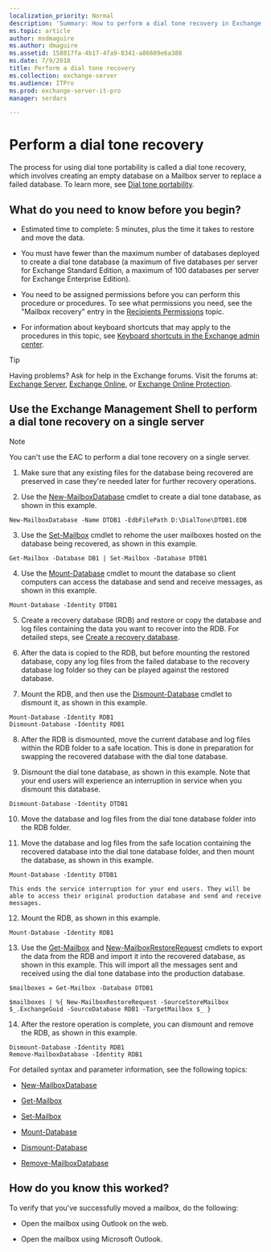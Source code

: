```yaml
---
localization_priority: Normal
description: 'Summary: How to perform a dial tone recovery in Exchange 2016 and Exchange 2019.'
ms.topic: article
author: msdmaguire
ms.author: dmaguire
ms.assetid: 158817fa-4b17-4fa9-8341-a86609e6a388
ms.date: 7/9/2018
title: Perform a dial tone recovery
ms.collection: exchange-server
ms.audience: ITPro
ms.prod: exchange-server-it-pro
manager: serdars

---
```


# Perform a dial tone recovery

The process for using dial tone portability is called a dial tone recovery, which involves creating an empty database on a Mailbox server to replace a failed database. To learn more, see [Dial tone portability](dial-tone-portability.md).
  
## What do you need to know before you begin?

- Estimated time to complete: 5 minutes, plus the time it takes to restore and move the data.
    
- You must have fewer than the maximum number of databases deployed to create a dial tone database (a maximum of five databases per server for Exchange Standard Edition, a maximum of 100 databases per server for Exchange Enterprise Edition).
    
- You need to be assigned permissions before you can perform this procedure or procedures. To see what permissions you need, see the "Mailbox recovery" entry in the [Recipients Permissions](../../permissions/feature-permissions/recipient-permissions.md) topic.
    
- For information about keyboard shortcuts that may apply to the procedures in this topic, see [Keyboard shortcuts in the Exchange admin center](../../about-documentation/exchange-admin-center-keyboard-shortcuts.md).
    
> [!TIP]
> Having problems? Ask for help in the Exchange forums. Visit the forums at: [Exchange Server](https://go.microsoft.com/fwlink/p/?linkId=60612), [Exchange Online](https://go.microsoft.com/fwlink/p/?linkId=267542), or [Exchange Online Protection](https://go.microsoft.com/fwlink/p/?linkId=285351).
  
## Use the Exchange Management Shell to perform a dial tone recovery on a single server

> [!NOTE]
> You can't use the EAC to perform a dial tone recovery on a single server.
  
1. Make sure that any existing files for the database being recovered are preserved in case they're needed later for further recovery operations.
    
2. Use the [New-MailboxDatabase](http://technet.microsoft.com/library/5008090b-e776-4ff6-807c-208e00f4daab.aspx) cmdlet to create a dial tone database, as shown in this example.
    
  ```
  New-MailboxDatabase -Name DTDB1 -EdbFilePath D:\DialTone\DTDB1.EDB
  ```

3. Use the [Set-Mailbox](http://technet.microsoft.com/library/a0d413b9-d949-4df6-ba96-ac0906dedae2.aspx) cmdlet to rehome the user mailboxes hosted on the database being recovered, as shown in this example.
    
  ```
  Get-Mailbox -Database DB1 | Set-Mailbox -Database DTDB1
  ```

4. Use the [Mount-Database](http://technet.microsoft.com/library/76a57f6a-a6c6-4c65-abf8-190522d47037.aspx) cmdlet to mount the database so client computers can access the database and send and receive messages, as shown in this example.
    
  ```
  Mount-Database -Identity DTDB1
  ```

5. Create a recovery database (RDB) and restore or copy the database and log files containing the data you want to recover into the RDB. For detailed steps, see [Create a recovery database](create-recovery-dbs.md).
    
6. After the data is copied to the RDB, but before mounting the restored database, copy any log files from the failed database to the recovery database log folder so they can be played against the restored database.
    
7. Mount the RDB, and then use the [Dismount-Database](http://technet.microsoft.com/library/e261955b-a9f0-4d87-bf56-f9e67ea5ba3f.aspx) cmdlet to dismount it, as shown in this example.
    
  ```
  Mount-Database -Identity RDB1
  Dismount-Database -Identity RDB1
  ```

8. After the RDB is dismounted, move the current database and log files within the RDB folder to a safe location. This is done in preparation for swapping the recovered database with the dial tone database.
    
9. Dismount the dial tone database, as shown in this example. Note that your end users will experience an interruption in service when you dismount this database.
    
  ```
  Dismount-Database -Identity DTDB1
  ```

10. Move the database and log files from the dial tone database folder into the RDB folder.
    
11. Move the database and log files from the safe location containing the recovered database into the dial tone database folder, and then mount the database, as shown in this example.
    
  ```
  Mount-Database -Identity DTDB1
  ```

    This ends the service interruption for your end users. They will be able to access their original production database and send and receive messages.
    
12. Mount the RDB, as shown in this example.
    
  ```
  Mount-Database -Identity RDB1
  ```

13. Use the [Get-Mailbox](http://technet.microsoft.com/library/8a5a6eb9-4a75-47f9-ae3b-a3ba251cf9a8.aspx) and [New-MailboxRestoreRequest](http://technet.microsoft.com/library/0b67defd-3c6c-4470-acfa-7f22a6c1d2bd.aspx) cmdlets to export the data from the RDB and import it into the recovered database, as shown in this example. This will import all the messages sent and received using the dial tone database into the production database.
    
  ```
  $mailboxes = Get-Mailbox -Database DTDB1
  ```

  ```
  $mailboxes | %{ New-MailboxRestoreRequest -SourceStoreMailbox $_.ExchangeGuid -SourceDatabase RDB1 -TargetMailbox $_ }
  ```

14. After the restore operation is complete, you can dismount and remove the RDB, as shown in this example.
    
  ```
  Dismount-Database -Identity RDB1
  Remove-MailboxDatabase -Identity RDB1
  ```

For detailed syntax and parameter information, see the following topics:
  
- [New-MailboxDatabase](http://technet.microsoft.com/library/5008090b-e776-4ff6-807c-208e00f4daab.aspx)
    
- [Get-Mailbox](http://technet.microsoft.com/library/8a5a6eb9-4a75-47f9-ae3b-a3ba251cf9a8.aspx)
    
- [Set-Mailbox](http://technet.microsoft.com/library/a0d413b9-d949-4df6-ba96-ac0906dedae2.aspx)
    
- [Mount-Database](http://technet.microsoft.com/library/76a57f6a-a6c6-4c65-abf8-190522d47037.aspx)
    
- [Dismount-Database](http://technet.microsoft.com/library/e261955b-a9f0-4d87-bf56-f9e67ea5ba3f.aspx)
    
- [Remove-MailboxDatabase](http://technet.microsoft.com/library/4d07d736-1dd7-43af-9f54-37d7c648572e.aspx)
    
## How do you know this worked?

To verify that you've successfully moved a mailbox, do the following:
  
- Open the mailbox using Outlook on the web.
    
- Open the mailbox using Microsoft Outlook.
    


